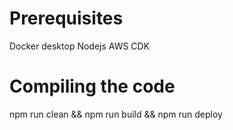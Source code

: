# Prerequisites

  Docker desktop
  Nodejs
  AWS CDK

# Compiling the code


  npm run clean && npm run build && npm run deploy


